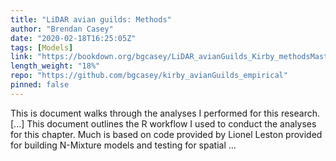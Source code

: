 ```yaml
---
title: "LiDAR avian guilds: Methods"
author: "Brendan Casey"
date: "2020-02-18T16:25:05Z"
tags: [Models]
link: "https://bookdown.org/bgcasey/LiDAR_avianGuilds_Kirby_methodsMaster/"
length_weight: "18%"
repo: "https://github.com/bgcasey/kirby_avianGuilds_empirical"
pinned: false
---
```


This is document walks through the analyses I performed for this research. [...] This document outlines the R workflow I used to conduct the analyses for this chapter. Much is based on code provided by Lionel Leston provided for building N-Mixture models and testing for spatial ...
